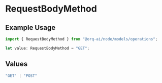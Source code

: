 # RequestBodyMethod

## Example Usage

```typescript
import { RequestBodyMethod } from "@orq-ai/node/models/operations";

let value: RequestBodyMethod = "GET";
```

## Values

```typescript
"GET" | "POST"
```